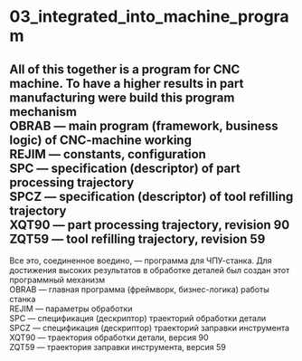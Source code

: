 # 03_integrated_into_machine_program
## All of this together is a program for CNC machine. To have a higher results in part manufacturing were build this program mechanism<br/>OBRAB — main program (framework, business logic) of CNC-machine working<br/>REJIM — constants, configuration<br/>SPC — specification (descriptor) of part processing trajectory<br/>SPCZ — specification (descriptor) of tool refilling trajectory<br/>XQT90 — part processing trajectory, revision 90<br/>ZQT59 — tool refilling trajectory, revision 59
Все это, соединенное воедино, — программа для ЧПУ-станка. Для достижения высоких результатов в обработке деталей был создан этот программный механизм<br/>OBRAB — главная программа (фреймворк, бизнес-логика) работы станка<br/>REJIM — параметры обработки<br/>SPC — спецификация (дескриптор) траекторий обработки детали<br/>SPCZ — спецификация (дескриптор) траекторий заправки инструмента<br/>XQT90 — траектория обработки детали, версия 90<br/>ZQT59 — траектория заправки инструмента, версия 59
